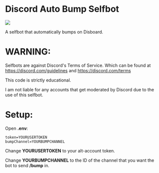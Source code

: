 # Discord Auto Bump Selfbot
[<img src="https://img.shields.io/github/license/appu1232/Discord-Selfbot.svg">](https://github.com/MonkoTubeYT/Disboard-Auto-Bump-Selfbot/blob/main/LICENSE)

A selfbot that automatically bumps on Disboard.
# WARNING:
Selfbots are against Discord's Terms of Service.
Which can be found at https://discord.com/guidelines and https://discord.com/terms

This code is strictly educational.

I am not liable for any accounts that get moderated by Discord due to the use of this selfbot.

# Setup:
Open **.env**:
```
token=YOURUSERTOKEN
bumpChannel=YOURBUMPCHANNEL
```
Change **YOURUSERTOKEN** to your alt-account token.

Change **YOURBUMPCHANNEL** to the ID of the channel that you want the bot to send **/bump** in.
